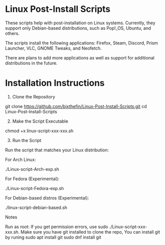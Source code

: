 # Linux Post-Install Scripts
These scripts help with post-installation on Linux systems. Currently, they support only Debian-based distributions, such as Pop!_OS, Ubuntu, and others.

The scripts install the following applications:
Firefox, Steam, Discord, Prism Launcher, VLC, GNOME Tweaks, and Neofetch.

There are plans to add more applications as well as support for additional distributions in the future.

# Installation Instructions

1. Clone the Repository

git clone https://github.com/bixthefin/Linux-Post-Install-Scripts.git
cd Linux-Post-Install-Scripts

2. Make the Script Executable

chmod +x linux-script-xxx-xxx.sh

3. Run the Script

Run the script that matches your Linux distribution:

For Arch Linux:

./Linux-script-Arch-exp.sh

For Fedora (Experimental):

./Linux-script-Fedora-exp.sh

For Debian-based distros (Experimental):

./linux-script-debian-based.sh

Notes

Run as root: If you get permission errors, use sudo ./Linux-script-xxx-xxx.sh.
Make sure you have git installed to clone the repo, You can install git by runing
sudo apt install git
sudo dnf install git

